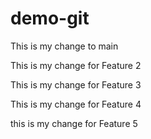# demo-git


This is my change to main

This is my change for Feature 2

This is my change for Feature 3

This is my change for Feature 4

this is my change for Feature 5
